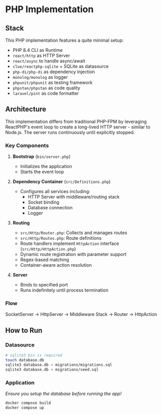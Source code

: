 # PHP Implementation

## Stack

This PHP implementation features a quite minimal setup:

- PHP 8.4 CLI as Runtime
- `react/http` as HTTP Server
- `react/async` to handle async/await
- `clue/reactphp-sqlite` + SQLite as datasource
- `php-di/php-di` as dependency injection
- `monolog/monolog` as logger
- `phpunit/phpunit` as testing framework
- `phpstan/phpstan` as code quality
- `laravel/pint` as code formatter

## Architecture

This implementation differs from traditional PHP-FPM by leveraging
ReactPHP's event loop to create a long-lived HTTP server - similar
to Node.js. The server runs continuously until explicitly stopped.

### Key Components

1. **Bootstrap** (`bin/server.php`)
    - Initializes the application
    - Starts the event loop

2. **Dependency Container** (`src/Definitions.php`)
    - Configures all services including:
        - HTTP Server with middleware/routing stack
        - Socket binding
        - Database connection
        - Logger

3. **Routing**
    - `src/Http/Router.php`: Collects and manages routes
    - `src/Http/Routes.php`: Route definitions
    - Route handlers implement `HttpAction` interface (`src/Http/HttpAction.php`)
    - Dynamic route registration with parameter support
    - Regex-based matching
    - Container-aware action resolution

4. **Server**
    - Binds to specified port
    - Runs indefinitely until process termination

### Flow

SocketServer → HttpServer → Middleware Stack → Router → HttpAction

## How to Run

### Datasource

```bash
# sqlite3 bin is required
touch database.db
sqlite3 database.db < migrations/migrations.sql
sqlite3 database.db < migrations/seed.sql
```

### Application

_Ensure you setup the database before running the app!_

```bash
docker compose build
docker compose up
```
